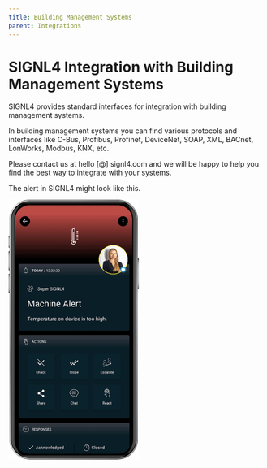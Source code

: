 ```yaml
---
title: Building Management Systems
parent: Integrations
---
```


# SIGNL4 Integration with Building Management Systems

SIGNL4 provides standard interfaces for integration with building management systems.

In building management systems you can find various protocols and interfaces like C-Bus, Profibus, Profinet, DeviceNet, SOAP, XML, BACnet, LonWorks, Modbus, KNX, etc.

Please contact us at hello [@] signl4.com and we will be happy to help you find the best way to integrate with your systems.

The alert in SIGNL4 might look like this.

![SIGNL4 Alert](signl4-building-management-systems.png)
